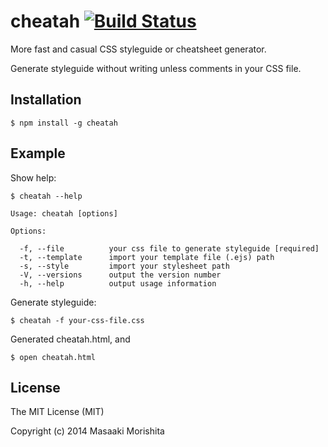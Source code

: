 # cheatah [![Build Status](https://travis-ci.org/morishitter/cheatah.svg)](https://travis-ci.org/morishitter/cheatah)

More fast and casual CSS styleguide or cheatsheet generator.

Generate styleguide without writing unless comments in your CSS file.

## Installation

```shell
$ npm install -g cheatah
```

## Example

Show help:

```shell
$ cheatah --help
```

```
Usage: cheatah [options]

Options:

  -f, --file          your css file to generate styleguide [required]
  -t, --template      import your template file (.ejs) path
  -s, --style         import your stylesheet path
  -V, --versions      output the version number
  -h, --help          output usage information
```

Generate styleguide:

```
$ cheatah -f your-css-file.css
```

Generated cheatah.html, and

```
$ open cheatah.html
```

## License

The MIT License (MIT)

Copyright (c) 2014 Masaaki Morishita
